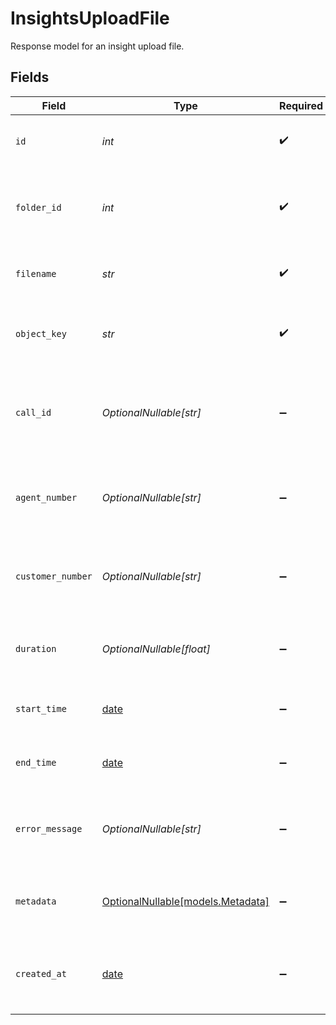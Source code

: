 # InsightsUploadFile

Response model for an insight upload file.


## Fields

| Field                                                                              | Type                                                                               | Required                                                                           | Description                                                                        | Example                                                                            |
| ---------------------------------------------------------------------------------- | ---------------------------------------------------------------------------------- | ---------------------------------------------------------------------------------- | ---------------------------------------------------------------------------------- | ---------------------------------------------------------------------------------- |
| `id`                                                                               | *int*                                                                              | :heavy_check_mark:                                                                 | System-assigned ID for the upload file                                             | 182764                                                                             |
| `folder_id`                                                                        | *int*                                                                              | :heavy_check_mark:                                                                 | System-assigned ID for the folder to which the file belongs                        | 182764                                                                             |
| `filename`                                                                         | *str*                                                                              | :heavy_check_mark:                                                                 | Name of the uploaded file                                                          | customer-complaints.wav                                                            |
| `object_key`                                                                       | *str*                                                                              | :heavy_check_mark:                                                                 | Object-store key of the uploaded file                                              | UPLOAD_CALL_ID/recording/2025/04/22/15/00/ce7d212e-80b0-4f0b-9e01-74322f146611.mp3 |
| `call_id`                                                                          | *OptionalNullable[str]*                                                            | :heavy_minus_sign:                                                                 | Unique identifier for the call associated with the uploaded file                   | 12345                                                                              |
| `agent_number`                                                                     | *OptionalNullable[str]*                                                            | :heavy_minus_sign:                                                                 | Agent number associated with the uploaded file                                     | 1234567890                                                                         |
| `customer_number`                                                                  | *OptionalNullable[str]*                                                            | :heavy_minus_sign:                                                                 | Customer number associated with the uploaded file                                  | 0987654321                                                                         |
| `duration`                                                                         | *OptionalNullable[float]*                                                          | :heavy_minus_sign:                                                                 | Length in seconds of the uploaded recording                                        | 305.5                                                                              |
| `start_time`                                                                       | [date](https://docs.python.org/3/library/datetime.html#date-objects)               | :heavy_minus_sign:                                                                 | Start time of the uploaded file                                                    | 2025-04-29T00:00:00Z                                                               |
| `end_time`                                                                         | [date](https://docs.python.org/3/library/datetime.html#date-objects)               | :heavy_minus_sign:                                                                 | End time of the uploaded file                                                      | 2025-04-30T00:00:00Z                                                               |
| `error_message`                                                                    | *OptionalNullable[str]*                                                            | :heavy_minus_sign:                                                                 | Error message associated with the uploaded file                                    | File not found                                                                     |
| `metadata`                                                                         | [OptionalNullable[models.Metadata]](../models/metadata.md)                         | :heavy_minus_sign:                                                                 | Meta-data associated with the uploaded file                                        | {<br/>"duration": "00:10:00",<br/>"size": "10MB"<br/>}                             |
| `created_at`                                                                       | [date](https://docs.python.org/3/library/datetime.html#date-objects)               | :heavy_minus_sign:                                                                 | Timestamp at which insight upload file was created                                 | 2025-04-29T00:00:00Z                                                               |